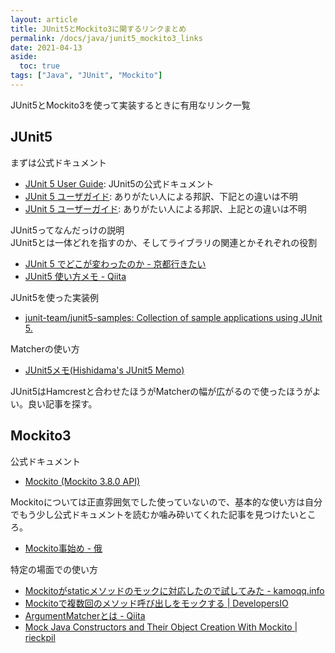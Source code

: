 ```yaml
---
layout: article
title: JUnit5とMockito3に関するリンクまとめ
permalink: /docs/java/junit5_mockito3_links
date: 2021-04-13
aside:
  toc: true
tags: ["Java", "JUnit", "Mockito"]
---
```


JUnit5とMockito3を使って実装するときに有用なリンク一覧

## JUnit5

まずは公式ドキュメント

- [JUnit 5 User Guide](https://junit.org/junit5/docs/current/user-guide/): JUnit5の公式ドキュメント
- [JUnit 5 ユーザガイド](https://udzuki.jp/public/junit5-user-guide-ja/): ありがたい人による邦訳、下記との違いは不明
- [JUnit 5 ユーザーガイド](https://oohira.github.io/junit5-doc-jp/user-guide/): ありがたい人による邦訳、上記との違いは不明

JUnit5ってなんだっけの説明  
JUnit5とは一体どれを指すのか、そしてライブラリの関連とかそれぞれの役割

- [JUnit 5 でどこが変わったのか - 京都行きたい](https://progret.hatenadiary.com/entry/2019/06/18/191822)
- [JUnit5 使い方メモ - Qiita](https://qiita.com/opengl-8080/items/efe54204e25f615e322f)


JUnit5を使った実装例

- [junit-team/junit5-samples: Collection of sample applications using JUnit 5.](https://github.com/junit-team/junit5-samples)

Matcherの使い方

- [JUnit5メモ(Hishidama's JUnit5 Memo)](https://www.ne.jp/asahi/hishidama/home/tech/java/junit/5/index.html)


JUnit5はHamcrestと合わせたほうがMatcherの幅が広がるので使ったほうがよい。良い記事を探す。

## Mockito3

公式ドキュメント

- [Mockito (Mockito 3.8.0 API)](https://javadoc.io/doc/org.mockito/mockito-core/latest/org/mockito/Mockito.html)

Mockitoについては正直雰囲気でした使っていないので、基本的な使い方は自分でもう少し公式ドキュメントを読むか噛み砕いてくれた記事を見つけたいところ。

- [Mockito事始め - 俄](https://niwaka.hateblo.jp/entry/2015/09/19/171610)

特定の場面での使い方

- [Mockitoがstaticメソッドのモックに対応したので試してみた - kamoqq.info](https://kamoqq.info/post/mockito-static-method-mock/)
- [Mockitoで複数回のメソッド呼び出しをモックする \| DevelopersIO](https://dev.classmethod.jp/articles/mockito-multiple-mock-call/)
- [ArgumentMatcherとは - Qiita](https://qiita.com/takenakat/items/61d38d89c912de5d29b1)
- [Mock Java Constructors and Their Object Creation With Mockito \| rieckpil](https://rieckpil.de/mock-java-constructors-and-their-object-creation-with-mockito/)
